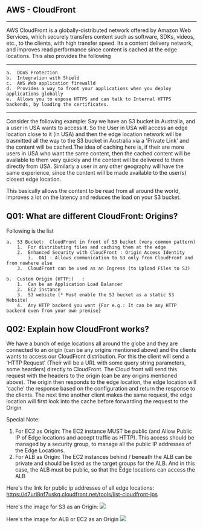 AWS - CloudFront
----------------------------------------------------------------------------------------------------------------------------------------

----------------------------------------------------------------------------------------------------------------------------------------
AWS CloudFront is a globally-distributed network offered by Amazon Web Services, which securely transfers content such as software, SDKs, videos, etc., to the clients, with high transfer speed. Its a content delivery network, and improves read performance since content is cached at the edge locations.
This also provides the following

----------------------------------------------------------------------------------------------------------------------------------------
    a.  DDoS Protection
    b.  Integration with Shield
    c.  AWS Web application firewalld
    d.  Provides a way to front your applications when you deploy applications globally
    e.  Allows you to expose HTTPS and can talk to Internal HTTPS backends, by loading the certificates.
----------------------------------------------------------------------------------------------------------------------------------------
Consider the following example:
Say we have an S3 bucket in Australia, and a user in USA wants to access it. So the User in USA will access an edge location close to it (in USA) and then the edge location network will be trasmitted all the way to the S3 bucket in Australia via a 'Private Link' and the content will be cached.The idea of caching here is, if their are more users in USA who want the same content, then the cached content will be available to them very quickly and the content will be delivered to them directly from USA. Similarly a user in any other geography will have the same experience, since the content will be made available to the user(s) closest edge location.

This basically allows the content to be read from all around the world, improves a lot on the latency and reduces the load on your S3 bucket.

Q01: What are different CloudFront: Origins?
----------------------------------------------------------------------------------------------------------------------------------------
Following is the list

    a.  S3 Bucket:  CloudFront in front of S3 bucket (very common pattern)
        1.  For distributing files and caching them at the edge
        2.  Enhanced Security with CloudFront : Origin Access Identity
            i.  OAI : Allows communication to S3 only from CloudFront and from nowhere else
        3.  CloudFront can be used as an Ingress (to Upload Files to S3)
        
    b.  Custom Origin (HTTP:)   :
        1.  Can be an Application Load Balancer
        2.  EC2 instance
        3.  S3 website (* Must enable the S3 bucket as a static S3 Website)
        4.  Any HTTP backend you want {For e.g.: It can be any HTTP backend even from your own premise}


Q02: Explain how CloudFront works?
----------------------------------------------------------------------------------------------------------------------------------------
We have a bunch of edge locations all around the globe and they are connected to an origin (can be any origins mentioned above) 
and the clients wants to access our CloudFront distribution. For this the  client will send a 'HTTP Request' (Their will be a URL with some query string parameters, some hearders) directly to CloudFront. The Cloud front will send this request with the headers to the origin (can be any origins mentioned above). The origin then responds to the edge location, the edge location will 'cache' the response based on the configuration and return the response to the clients. The next time another client makes the same request, the edge location will first look into the cache before forwarding the request to the Origin

Special Note: 
1.  For EC2 as Origin: The EC2 instance MUST be public (and Allow Public IP of Edge locations and accept traffic as HTTP). This access should be managed by  a security group, to manage all the public IP addresses of the Edge Locations.
2.  For ALB as Origin: The EC2 instances behind / beneath the ALB can be private and should be listed as the target groups for the ALB. And in this case, the ALB must be public, so that the Edge locations can access the ALB

Here's the link for public ip addresses of all edge locations:
    https://d7uri8nf7uskq.cloudfront.net/tools/list-cloudfront-ips

Here's the image for S3 as an Origin:
![](https://d2908q01vomqb2.cloudfront.net/5b384ce32d8cdef02bc3a139d4cac0a22bb029e8/2022/07/15/CF-S3-active-active-geo-proximity-architecture-1024x636.png)
    
Here's the image for ALB or EC2 as an Origin
![](https://d2908q01vomqb2.cloudfront.net/5b384ce32d8cdef02bc3a139d4cac0a22bb029e8/2017/12/19/Picture2.jpg)
